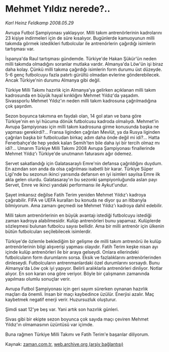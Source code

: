 # Mehmet Yıldız nerede?..

*Karl Heinz Feldkamp 2008.05.29*

<tr><td class="metin" colspan="2" style="padding-top: 20px; padding-left: 5px; padding-right: 10px;">Avrupa Futbol Şampiyonası yaklaşıyor. Milli takım antrenörlerinin kadrolarını 23 kişiye indirmeleri için de süre kısalıyor. Bugünlerde kamuoyunun milli takımda görmek istedikleri futbolcular ile antrenörlerin çağırdığı isimlerin tartışması var.</td></tr><tr><td class="metin" colspan="2" style="padding-top: 20px; padding-left: 5px; padding-right: 10px;"><p>İspanya'da Raul tartışması gündemde. Türkiye'de Hakan Şükür'ün neden milli takımda olmadığını soranlar mutlaka vardır. Almanya'da Löw'ün işi biraz daha kolay. Çünkü milli takıma çağırdığı isimlerin form durumu üst düzeyde. 5-6 genç futbolcuyu fazla patırtı gürültü olmadan evlerine gönderebilecek. Ancak Türkiye'nin durumu Almanya gibi değil.
<p>Türkiye Milli Takımı hazırlık için Almanya'ya gelirken açıklanan milli takım kadrosunda en büyük hayal kırıklığını Mehmet Yıldız'da yaşadım. Sivassporlu Mehmet Yıldız'ın neden milli takım kadrosuna çağrılmadığına çok şaşırdım. 
<p>Sezon boyunca takımına en faydalı olan, 14 gol atan ve bana göre Türkiye'nin en iyi hücuma dönük futbolcusu kadroda olmalıydı. Mehmet'in Avrupa Şampiyonası için milli takım kadrosuna girme konusunda başka ne yapması gerekirdi?... Fransa liginden çağrılan Mevlüt, ya da Rusya liginden çağrılan başka bir futbolcudan birkaç adım daha önde değil mi idi?... Hatta Fenerbahçe'de hep yedek kalan Semih'ten bile daha iyi bir tercih olmaz mı idi?... Umarım Türkiye Milli Takımı 2008 Avrupa Şampiyonası finallerinde Mehmet Yıldız'ı Türkiye'de unutmanın faturasını ağır ödemez. 
<p>Servet sakatlandığı için Galatasaraylı Emre'nin defansa çağrıldığını duydum. En azından son anda da olsa çağrılması isabetli bir karar. Türkiye Süper Ligi'nde bu sezonun ikinci yarısında defansın en iyi isimleri sayılsa Emre ilk akla gelen olurdu. Galatasaray'ın bu sezonki şampiyonluğunda aslan payı Servet, Emre ve ikinci yarıdaki performansı ile Aykut'undur. 
<p>Şayet imkansız değilse Fatih Terim yeniden Mehmet Yıldız'ı kadroya çağırabilir. FIFA ve UEFA kuralları bu konuda ne diyor şu an itibarıyla bilmiyorum. Ama zamanı geçmedi ise Mehmet Yıldız'ı kadroya dahil edebilir. 
<p>Milli takım antrenörlerinin en büyük avantajı istediği futbolcuyu istediği zaman kadroya alabilmesidir. Kulüp antrenörleri bunu yapamaz. Kulüplerde sözleşmesi bulunan futbolcu sayısı bellidir. Ama bir milli antrenör için ülkenin bütün futbolcuları seçilebilecek isimlerdir. 
<p>Türkiye'de özlemle beklediğim bir gelişme de milli takım antrenörü ile kulüp antrenörlerinin bilgi alışverişi yapması olayıdır. Fatih Terim keşke nisan ayı içinde kulüp antrenörleri ile bir araya gelseydi. Onlara ellerindeki futbolcuların form durumlarını sorsa. Eksik ve fazlalıklarını antrenörlerinden dinleseydi. Futbolcuların antrenmanlardaki özel durumlarını sorsaydı. Bunu Almanya'da Löw çok iyi yapıyor. Belirli aralıklarla antrenörleri dinliyor. Notlar alıyor. En son kararı ona göre veriyor. Böyle bir çalışmanın zamanında yapılması olumlu sonuçlar verir. 
<p>Avrupa Futbol Şampiyonası için geri sayım sürerken oynanan hazırlık maçları da önemli. İnsan bir maçı kaybedince üzülür. Enerjisi azalır. Maç kaybetmek negatif enerji verir. Huzursuzluk oluşturur. 
<p>Şimdi saat 12'ye beş var. Yani artık son hazırlık günleri. 
<p>Sivas gibi bir ekipte sezon boyunca çok sayıda maçı çeviren Mehmet Yıldız'ın olmamasının üzüntüsü var içimde.
<p>Buna rağmen Türkiye Milli Takımı ve Fatih Terim'e başarılar diliyorum.<br/></p></p></p></p></p></p></p></p></p></p></p></td></tr>

Kaynak: [zaman.com.tr](http://zaman.com.tr/yazar.do?yazino=695402), [web.archive.org (arşiv bağlantısı)](http://web.archive.org/web/20080601005637/http://www.zaman.com.tr:80/yazar.do?yazino=695402)
